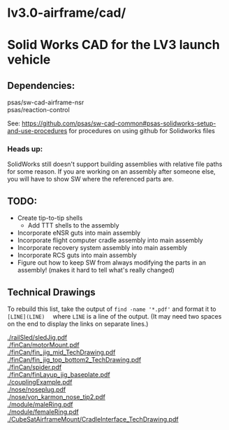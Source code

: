 lv3.0-airframe/cad/
=====================

# Solid Works CAD for the LV3 launch vehicle

## Dependencies:  
psas/sw-cad-airframe-nsr	
psas/reaction-control	

See:   https://github.com/psas/sw-cad-common#psas-solidworks-setup-and-use-procedures for procedures on using github for Solidworks files

### Heads up:  
SolidWorks still doesn't support building assemblies with relative file paths for some reason. If you are working on an assembly after someone else, you will have to show SW where the referenced parts are. 

## TODO: 
* Create tip-to-tip shells
	* Add TTT shells to the assembly
* Incorporate eNSR guts into main assembly
* Incorporate flight computer cradle assembly into main assembly
* Incorporate recovery system assembly into main assembly
* Incorporate RCS guts into main assembly
* Figure out how to keep SW from always modifying the parts in an assembly! (makes it hard to tell what's really changed)

## Technical Drawings
To rebuild this list, take the output of `find -name '*.pdf'` and format it to `[LINE](LINE)  ` where `LINE` is a line of the output. (It may need two spaces on the end to display the links on separate lines.)

[./railSled/sledJig.pdf](./railSled/sledJig.pdf)  
[./finCan/motorMount.pdf](./finCan/motorMount.pdf)  
[./finCan/fin_jig_mid_TechDrawing.pdf](./finCan/fin_jig_mid_TechDrawing.pdf)  
[./finCan/fin_jig_top_bottom2_TechDrawing.pdf](./finCan/fin_jig_top_bottom2_TechDrawing.pdf)  
[./finCan/spider.pdf](./finCan/spider.pdf)  
[./finCan/finLayup_jig_baseplate.pdf](./finCan/finLayup_jig_baseplate.pdf)  
[./couplingExample.pdf](./couplingExample.pdf)  
[./nose/noseplug.pdf](./nose/noseplug.pdf)  
[./nose/von_karmon_nose_tip2.pdf](./nose/von_karmon_nose_tip2.pdf)  
[./module/maleRing.pdf](./module/maleRing.pdf)  
[./module/femaleRing.pdf](./module/femaleRing.pdf)  
[./CubeSatAirframeMount/CradleInterface_TechDrawing.pdf](./CubeSatAirframeMount/CradleInterface_TechDrawing.pdf)  
